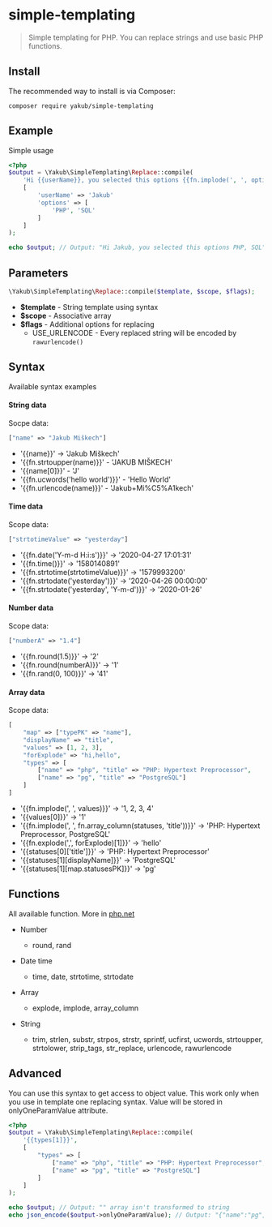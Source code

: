 # simple-templating

> Simple templating for PHP. You can replace strings and use basic PHP functions.


## Install

The recommended way to install is via Composer:

```
composer require yakub/simple-templating
```

## Example
Simple usage
```php
<?php
$output = \Yakub\SimpleTemplating\Replace::compile(
	'Hi {{userName}}, you selected this options {{fn.implode(', ', options)}}',
	[
		'userName' => 'Jakub'
		'options' => [
			'PHP', 'SQL'
		]
	]
);

echo $output; // Output: "Hi Jakub, you selected this options PHP, SQL"
```

## Parameters
```php
\Yakub\SimpleTemplating\Replace::compile($template, $scope, $flags);
```
- <b>$template</b> - String template using syntax
- <b>$scope</b> - Associative array
- <b>$flags</b> - Additional options for replacing
	- USE_URLENCODE - Every replaced string will be encoded by `rawurlencode()`

## Syntax
Available syntax examples

#### String data
Socpe data:
```php
["name" => "Jakub Miškech"]
```

 - '{{name}}' -> 'Jakub Miškech'
 - '{{fn.strtoupper(name)}}'  - 'JAKUB MIŠKECH'
 - '{{name[0]}}' - 'J'
 - '{{fn.ucwords('hello world')}}' - 'Hello World'
 - '{{fn.urlencode(name)}}' - 'Jakub+Mi%C5%A1kech'

#### Time data
Scope data:
```php
["strtotimeValue" => "yesterday"]
```

 - '{{fn.date('Y-m-d H:i:s')}}' -> '2020-04-27 17:01:31'
 - '{{fn.time()}}' -> '1580140891'
 - '{{fn.strtotime(strtotimeValue)}}' -> '1579993200'
 - '{{fn.strtodate('yesterday')}}' -> '2020-04-26 00:00:00'
 - '{{fn.strtodate('yesterday', 'Y-m-d')}}' -> '2020-01-26'

#### Number data
Scope data:
```php
["numberA" => "1.4"]
```

 - '{{fn.round(1.5)}}' -> '2'
 - '{{fn.round(numberA)}}' -> '1'
 - '{{fn.rand(0, 100)}}' -> '41'

#### Array data
Scope data:
```php
[
	"map" => ["typePK" => "name"],
	"displayName" => "title",
	"values" => [1, 2, 3],
	"forExplode" => "hi,hello",
	"types" => [
		["name" => "php", "title" => "PHP: Hypertext Preprocessor",
		["name" => "pg", "title" => "PostgreSQL"]
	]
]
```

 - '{{fn.implode(', ', values)}}' -> '1, 2, 3, 4'
 - '{{values[0]}}' -> '1'
 - '{{fn.implode(', ', fn.array_column(statuses, 'title'))}}' -> 'PHP: Hypertext Preprocessor, PostgreSQL'
 - '{{fn.explode(',', forExplode)[1]}}' -> 'hello'
 - '{{statuses[0]['title']}}' -> 'PHP: Hypertext Preprocessor'
 - '{{statuses[1][displayName]}}' -> 'PostgreSQL'
 - '{{statuses[1][map.statusesPK]}}' -> 'pg'


## Functions
All available function. More in [php.net](http://php.net "php.net")

 - Number
    - round, rand

 - Date time
    - time, date, strtotime, strtodate

 - Array
    - explode, implode, array_column

 - String
    - trim, strlen, substr, strpos, strstr, sprintf, ucfirst, ucwords, strtoupper, strtolower, strip_tags, str_replace, urlencode, rawurlencode


## Advanced
You can use this syntax to get access to object value. This work only when you use in template one replacing syntax. Value will be stored in onlyOneParamValue attribute.

```php
<?php
$output = \Yakub\SimpleTemplating\Replace::compile(
	'{{types[1]}}',
	[
		"types" => [
			["name" => "php", "title" => "PHP: Hypertext Preprocessor",
			["name" => "pg", "title" => "PostgreSQL"]
		]
	]
);

echo $output; // Output: "" array isn't transformed to string
echo json_encode($output->onlyOneParamValue); // Output: "{"name":"pg","title":"PostgreSQL"}"
```
